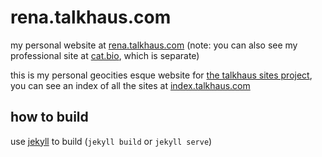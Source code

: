 # rena.talkhaus.com
my personal website at <a href="https://rena.talkhaus.com">rena.talkhaus.com</a> (note: you can also see my professional site at <a href="cat.bio">cat.bio</a>, which is separate)

this is my personal geocities esque website for <a href="https://talkhaus.raocow.com/viewtopic.php?f=12&t=19954">the talkhaus sites project</a>, you can see an index of all the sites at <a href="https://index.talkhaus.com">index.talkhaus.com</a>

## how to build
use <a href="https://jekyllrb.com/docs/installation/">jekyll</a> to build (```jekyll build``` or ```jekyll serve```)
